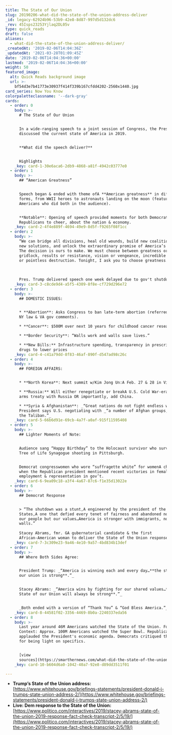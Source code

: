 ```yaml
---
title: The State of Our Union
slug: 20190206-what-did-the-state-of-the-union-address-deliver
_id: legacy-62924b96-53b9-42e8-8d87-997d5d132dc6
_rev: 45Isps23253Yjlaq2DL05v
type: quick_reads
draft: false
aliases:
  - what-did-the-state-of-the-union-address-deliver/
_createdAt: '2019-02-06T14:04:36Z'
_updatedAt: '2021-03-28T01:09:45Z'
date: '2019-02-06T14:04:36+00:00'
lastmod: '2019-02-06T14:04:36+00:00'
weight: 50
featured_image:
  alt: Quick Reads background image
  url: >-
    bf54d3e7b41773e30937f414f339b167cfdd4202-2560x1440.jpg
card_series: Now You Know
colorpaletteclassname: '--dark-gray'
cards:
  - order: 0
    body: >-
      # The State of Our Union


      In a wide-ranging speech to a joint session of Congress, the President
      discussed the current state of America in 2019.


      **What did the speech deliver?**


      Highlights
    _key: card-1-30e6aca6-2db9-4868-a81f-4942c03777e0
  - order: 1
    body: >-
      ## “American Greatness”


      Speech began & ended with theme ofA **American greatness** in different
      forms, from WWII heroes to astronauts landing on the moon (featuring
      Americans who did both in the audience).


      **Notable**: Opening of speech provided moments for both Democrats &
      Republicans to cheer, about the nation & economy.
    _key: card-2-4f4e889f-4694-49e9-8d5f-f9265f08f1cc
  - order: 2
    body: >-
      “We can bridge all divisions, heal old wounds, build new coalitions, forge
      new solutions, and unlock the extraordinary promise of America’s future.
      The decision is ours to make. We must choose between greatness or
      gridlock, results or resistance, vision or vengeance, incredible progress
      or pointless destruction. Tonight, I ask you to choose greatness.”  
        
        
        
      Pres. Trump delivered speech one week delayed due to gov't shutdown.
    _key: card-3-c8cde9d4-a5f5-4309-8f8e-cf729d296e72
  - order: 3
    body: >-
      ## DOMESTIC ISSUES:


      * **Abortion**: Asks Congress to ban late-term abortion (referred to new
      NY law & VA gov comments).

      * **Cancer**: $500M over next 10 years for childhood cancer research.

      * **Border Security**: “Walls work and walls save lives.”

      * **New Bills:** Infrastructure spending, transparency in prescription
      drugs to lower prices
    _key: card-4-c41a79dd-8f83-46af-890f-d547ad98c26c
  - order: 4
    body: >-
      ## FOREIGN AFFAIRS:


      * **North Korea**: Next summit w/Kim Jong Un:A Feb. 27 & 28 in Vietnam.

      * **Russia:** Will either renegotiate or breakA U.S. Cold War-era nuclear
      arms treaty with Russia OR importantly, add China.

      * **Syria & Afghanistan**: _“Great nations do not fight endless wars.”A_
      President says U.S. negotiating with _“a number of Afghan groups, incl.
      the Taliban.”_
    _key: card-5-66b6d91e-69cb-4a7f-a0af-915f11595408
  - order: 5
    body: >-
      ## Lighter Moments of Note:


      Audience sang “Happy Birthday” to the Holocaust survivor who survived the
      Tree of Life Synagogue shooting in Pittsburgh.


      Democrat congresswomen who wore “suffragette white” for womenA cheered
      when the Republican president mentioned recent victories in female
      employment & representation in gov’t.
    _key: card-6-9ea09c18-a3f4-4a67-87c6-f1e35d13022e
  - order: 6
    body: >-
      ## Democrat Response


      > “The shutdown was a stunt,A engineered by the president of the United
      States,A one that defied every tenet of fairness and abandoned not just
      our people but our values…America is stronger with immigrants, not
      walls.”  
        
      Stacey Abrams, fmr. GA gubernatorial candidate & the first
      African-American woman to deliver the State of the Union response.
    _key: card-7-3c309e23-9a46-4e10-9a57-4bd834b13def
  - order: 7
    body: >-
      ## Where Both Sides Agree:


      President Trump: _“America is winning each and every day…**the state of
      our union is strong**.”_


      Stacey Abrams: _“America wins by fighting for our shared values…**the
      State of our Union will always be strong**.”_


      _Both ended with a version of “Thank You” & “God Bless America.”_
    _key: card-8-44581f02-3356-4469-8b0a-2240337eda56
  - order: 8
    body: >-
      Last year around 46M Americans watched the State of the Union. For
      Context: Approx. 100M Americans watched the Super Bowl. Republicans
      applauded the President's economic agenda. Democrats critiqued the speech
      for being light on specifics.


      [view
      sources](https://smarthernews.com/what-did-the-state-of-the-union-address-deliver/)
    _key: card-10-b604d6a0-1042-40a7-92e8-d89dd3511f01

---
```

* **Trump’s State of the Union address:**  
[https://www.whitehouse.gov/briefings-statements/president-donald-j-trumps-state-union-address-2/](https://www.whitehouse.gov/briefings-statements/president-donald-j-trumps-state-union-address-2/)
* **Live: Dem response to the State of the Union:**  
[https://www.politico.com/interactives/2019/stacey-abrams-state-of-the-union-2019-response-fact-check-transcript-2/5/19/](https://www.politico.com/interactives/2019/stacey-abrams-state-of-the-union-2019-response-fact-check-transcript-2/5/19/)